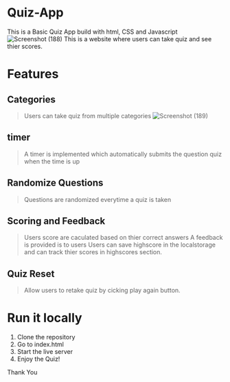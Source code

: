 # Quiz-App
This is a Basic Quiz App build with html, CSS and Javascript
![Screenshot (188)](https://github.com/imyky1/Quiz-App/assets/109689075/23ca19de-5235-4f9d-8fa9-1a780c056d17)
This is a website where users can take quiz and see thier scores. 

# Features
## Categories
> Users can take quiz from multiple categories
>  ![Screenshot (189)](https://github.com/imyky1/Quiz-App/assets/109689075/7cfceda0-8699-48be-ae8f-721a316369de)
## timer
> A timer is implemented which automatically submits the question quiz when the time is up

## Randomize Questions
> Questions are randomized everytime a quiz is taken

## Scoring and Feedback
> Users score are caculated based on thier correct answers
> A feedback is provided is to users
> Users can save highscore in the localstorage and can track thier scores in highscores section.

## Quiz Reset 
> Allow users to retake quiz by cicking play again button.

# Run it locally
1. Clone the repository
2. Go to index.html
3. Start the live server
4. Enjoy the Quiz!

Thank You
